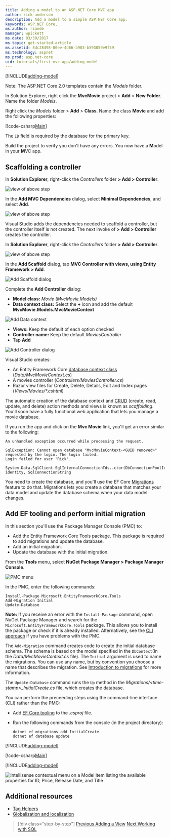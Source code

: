 ```yaml
---
title: Adding a model to an ASP.NET Core MVC app
author: rick-anderson
description: Add a model to a simple ASP.NET Core app.
keywords: ASP.NET Core,
ms.author: riande
manager: wpickett
ms.date: 03/30/2017
ms.topic: get-started-article
ms.assetid: 8dc28498-00ee-4d66-b903-b593059e9f39
ms.technology: aspnet
ms.prod: asp.net-core
uid: tutorials/first-mvc-app/adding-model
---
```


[!INCLUDE[adding-model](../../includes/mvc-intro/adding-model1.md)]

Note: The ASP.NET Core 2.0 templates contain the *Models* folder.

In Solution Explorer, right click the **MvcMovie** project > **Add** > **New Folder**. Name the folder *Models*.

Right click the *Models* folder > **Add** > **Class**. Name the class **Movie** and add the following properties:

[!code-csharp[Main](../../tutorials/first-mvc-app/start-mvc/sample/MvcMovie/Models/MovieNoEF.cs?name=snippet_1)]

The `ID` field is required by the database for the primary key. 

Build the project to verify you don't have any errors. You now have a **M**odel in your **M**VC app.

## Scaffolding a controller

In **Solution Explorer**, right-click the *Controllers* folder **> Add > Controller**.

![view of above step](adding-model/_static/add_controller.png)

In the **Add MVC Dependencies** dialog, select **Minimal Dependencies**, and select **Add**.

![view of above step](adding-model/_static/add_depend.png)

Visual Studio adds the dependencies needed to scaffold a controller, but the controller itself is not created. The next invoke of **> Add > Controller** creates the controller. 

In **Solution Explorer**, right-click the *Controllers* folder **> Add > Controller**.

![view of above step](adding-model/_static/add_controller.png)

In the **Add Scaffold** dialog, tap **MVC Controller with views, using Entity Framework > Add**.

![Add Scaffold dialog](adding-model/_static/add_scaffold2.png)

Complete the **Add Controller** dialog:

* **Model class:** *Movie (MvcMovie.Models)*
* **Data context class:** Select the **+** icon and add the default **MvcMovie.Models.MvcMovieContext**

![Add Data context](adding-model/_static/dc.png)

* **Views:** Keep the default of each option checked
* **Controller name:** Keep the default *MoviesController*
* Tap **Add**

![Add Controller dialog](adding-model/_static/add_controller2.png)

Visual Studio creates:

* An Entity Framework Core [database context class](xref:data/ef-mvc/intro#create-the-database-context) (*Data/MvcMovieContext.cs*)
* A movies controller (*Controllers/MoviesController.cs*)
* Razor view files for Create, Delete, Details, Edit and Index pages (*Views/Movies/&ast;.cshtml*)

The automatic creation of the database context and [CRUD](https://en.wikipedia.org/wiki/Create,_read,_update_and_delete) (create, read, update, and delete) action methods and views is known as *scaffolding*. You'll soon have a fully functional web application that lets you manage a movie database.

If you run the app and click on the **Mvc Movie** link, you'll get an error similar to the following:

```
An unhandled exception occurred while processing the request.

SqlException: Cannot open database "MvcMovieContext-<GUID removed>" requested by the login. The login failed.
Login failed for user 'Rick'.

System.Data.SqlClient.SqlInternalConnectionTds..ctor(DbConnectionPoolIdentity identity, SqlConnectionString 
```

You need to create the database, and you'll use the EF Core [Migrations](xref:data/ef-mvc/migrations) feature to do that. Migrations lets you create a database that matches your data model and update the database schema when your data model changes.

## Add EF tooling and perform initial migration

In this section you'll use the Package Manager Console (PMC) to:

* Add the Entity Framework Core Tools package. This package is required to add migrations and update the database.
* Add an initial migration.
* Update the database with the initial migration.

From the **Tools** menu, select **NuGet Package Manager > Package Manager Console**.

<!-- following image shared with uid: tutorials/razor-pages/model -->
  ![PMC menu](adding-model/_static/pmc.png)

In the PMC, enter the following commands:

``` PMC
Install-Package Microsoft.EntityFrameworkCore.Tools
Add-Migration Initial
Update-Database
```

**Note:** If you receive an error with the `Install-Package` command, open NuGet Package Manager and search for the `Microsoft.EntityFrameworkCore.Tools` package. This allows you to install the package or check if it is already installed. Alternatively, see the [CLI approach](#cli) if you have problems with the PMC.

The `Add-Migration` command creates code to create the initial database schema. The schema is based on the model specified in the `DbContext`(In the *Data/MvcMovieContext.cs* file). The `Initial` argument is used to name the migrations. You can use any name, but by convention you choose a name that describes the migration. See [Introduction to migrations](xref:data/ef-mvc/migrations#introduction-to-migrations) for more information.

The `Update-Database` command runs the `Up` method in the *Migrations/\<time-stamp>_InitialCreate.cs* file, which creates the database.

<a name="cli"></a>
You can perform the preceeding steps using the command-line interface (CLI) rather than the PMC:

* Add [EF Core tooling](xref:data/ef-mvc/migrations#entity-framework-core-nuget-packages-for-migrations) to the *.csproj* file.
* Run the following commands from the console (in the project directory):

  ```console
  dotnet ef migrations add InitialCreate
  dotnet ef database update
  ```     
  

[!INCLUDE[adding-model](../../includes/mvc-intro/adding-model3.md)]

[!code-csharp[Main](../../tutorials/first-mvc-app/start-mvc/sample/MvcMovie/Startup.cs?name=ConfigureServices&highlight=6-7)]

[!INCLUDE[adding-model](../../includes/mvc-intro/adding-model4.md)]

![Intellisense contextual menu on a Model item listing the available properties for ID, Price, Release Date, and Title](adding-model/_static/ints.png)

## Additional resources

* [Tag Helpers](xref:mvc/views/tag-helpers/intro)
* [Globalization and localization](xref:fundamentals/localization)

>[!div class="step-by-step"]
[Previous Adding a View](adding-view.md)
[Next Working with SQL](working-with-sql.md)  
